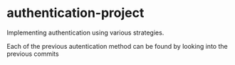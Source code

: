 # authentication-project
Implementing authentication using various strategies.

Each of the previous autentication method can be found by looking into the previous commits
